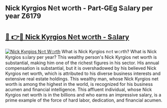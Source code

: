 ## Nick Kyrgios N𝚎t w𝚘rth - Part-GEg S𝚊lary per year Z6179

# <h2><a href="http://gc3cl9y.nevu.top/?p=Nick+Kyrgios">🔗 👉🔴 Nick Kyrgios N𝚎t w𝚘rth - S𝚊lary</a></h2>

[![Nick Kyrgios N𝚎t W𝚘rth](https://i.imgur.com/Oavwk0R.jpeg)](http://gc3cl9y.nevu.top/?p=Nick+Kyrgios)
What is Nick Kyrgios n𝚎t w𝚘rth? What is Nick Kyrgios s𝚊lary per year?
This wealthy person's Nick Kyrgios net worth is substantial, making him one of the richest figures in his sector. His annual compensation is substantial, but it is overshadowed by his believed Nick Kyrgios net worth, which is attributed to his diverse business interests and extensive real estate holdings. This wealthy man, whose Nick Kyrgios net worth is among the highest in the world, is recognized for his business acumen and financial intelligence. This affluent individual, whose Nick Kyrgios net worth is in the billions and who earns an impressive salary, is a prime example of the force of hard labor, dedication, and financial acumen.
